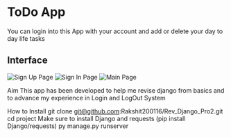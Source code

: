 # ToDo App
You can login into this App with your account and add or delete your day to day life tasks

## Interface
![Sign Up Page](https://github.com/user-attachments/assets/3ae318db-009b-4712-b9e7-1995fda23131)
![Sign In Page](https://github.com/user-attachments/assets/36e276ce-b382-410f-bc22-dac1e836df5c)
![Main Page](https://github.com/user-attachments/assets/d3cb3f40-e4a7-4a0b-8579-ea58884bd6b9)

Aim
This app has been developed to help me revise django from basics and to advance my experience in Login and LogOut System

How to Install
git clone git@github.com:Rakshit200116/Rev_Django_Pro2.git
cd project
Make sure to install Django and requests (pip install Django/requests)
py manage.py runserver
